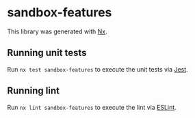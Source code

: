 # sandbox-features

This library was generated with [Nx](https://nx.dev).

## Running unit tests

Run `nx test sandbox-features` to execute the unit tests via [Jest](https://jestjs.io).

## Running lint

Run `nx lint sandbox-features` to execute the lint via [ESLint](https://eslint.org/).
